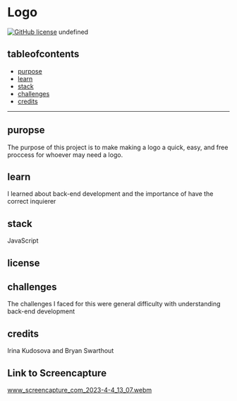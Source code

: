 # Logo
  [![GitHub license](https://img.shields.io/badge/license-MIT-blue.svg)](undefined)
  undefined
  ## tableofcontents
  * [purpose](#purpose)
  * [learn](#learn)
  * [stack](#stack)
  * [challenges](#challenges)
  * [credits](#credits)

  ---
  ## puropse
  The purpose of this project is to make making a logo a quick, easy, and free proccess for whoever may need a logo.
  ## learn
  I learned about back-end development and the importance of have the correct inquierer
  ## stack
  JavaScript
  ## license
  
  ## challenges
  The challenges I faced for this were general difficulty with understanding back-end development
  ## credits
  Irina Kudosova and Bryan Swarthout

  ## Link to Screencapture
  www_screencapture_com_2023-4-4_13_07.webm